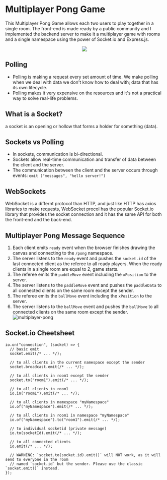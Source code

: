 # Multiplayer Pong Game
This Multiplayer Pong Game allows each two users to play together in a single room. The front-end is made ready by a public community and I implemented the backend server to make it a multiplayer game with rooms and a single namespace using the power of Socket.io and Express.js.
<p align="center">
    <img src="https://i.ibb.co/2qxxZmS/pong.png" />
</p>

## Polling

- Polling is making a request every set amount of time. We make polling when we deal with data we don't know how to deal with; data that has its own lifecycle.
- Polling makes it very expensive on the resources and it's not a practical way to solve real-life problems.

## What is a Socket?

a socket is an opening or hollow that forms a holder for something (data).

## Sockets vs Polling

- In sockets, communication is bi-directional.
- Sockets allow real-time communication and transfer of data between the client and the server.
- The communication between the client and the server occurs through events: `emit ("messages", "hello server!")`

## WebSockets

WebSocket is a differnt protocol than HTTP, and just like HTTP has axios libraries to make requests, WebSocket procol has the popular Socket.io library that provides the socket connection and it has the same API for both the front-end and the back-end.

## Multiplayer Pong Message Sequence

1. Each client emits `ready` event when the browser finishes drawing the canvas and connecting to the `/pong` namespace.
2. The server listens to the `ready` event and pushes the `socket.id` of the last connected client as the referee to all ready players. When the ready clients in a single room are equal to 2, game starts.
3. The referee emits the `paddleMove` event including the `xPosition` to the server.
4. The server listens to the `paddleMove` event and pushes the `paddleData` to all connected clients on the same room except the sender.
5. The referee emits the `ballMove` event including the `xPosition` to the server.
6. The server listens to the `ballMove` event and pushes the `ballMove` to all connected clients on the same room except the sender.
   ![multiplayer-pong](https://i.ibb.co/mRM6pVP/game-sequence.png)

## Socket.io Cheetsheet
```
io.on("connection", (socket) => {
  // basic emit
  socket.emit(/* ... */);

  // to all clients in the current namespace except the sender
  socket.broadcast.emit(/* ... */);

  // to all clients in room1 except the sender
  socket.to("room1").emit(/* ... */);

  // to all clients in room1
  io.in("room1").emit(/* ... */);

  // to all clients in namespace "myNamespace"
  io.of("myNamespace").emit(/* ... */);

  // to all clients in room1 in namespace "myNamespace"
  io.of("myNamespace").to("room1").emit(/* ... */);

  // to individual socketid (private message)
  io.to(socketId).emit(/* ... */);

  // to all connected clients
  io.emit(/* ... */);

  // WARNING: `socket.to(socket.id).emit()` will NOT work, as it will send to everyone in the room
  // named `socket.id` but the sender. Please use the classic `socket.emit()` instead.
});
```